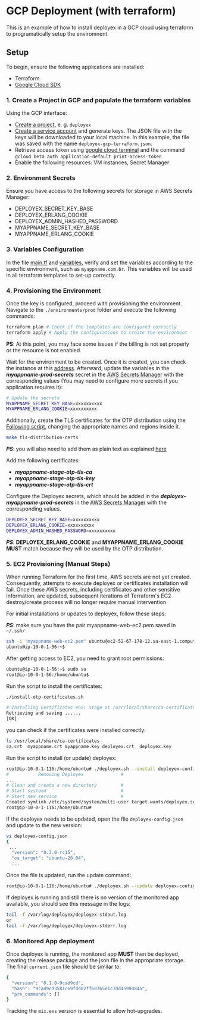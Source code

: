 # GCP Deployment (with terraform)

This is an example of how to install deployex in a GCP cloud using terraform to programatically setup the enviromnent.

## Setup

To begin, ensure the following applications are installed:

 * Terraform
 * [Google Cloud SDK](https://cloud.google.com/sdk/docs/install-sdk?hl=pt-br)

### 1. Create a Project in GCP and populate the terraform variables

Using the GCP interface:
 * [Create a project](https://developers.google.com/workspace/guides/create-project?hl=pt-br#google-cloud-console), e. g. `deployex`
 * [Create a service account](https://console.cloud.google.com/iam-admin/serviceaccounts?project=deployex-435117&supportedpurview=project) and generate keys. The JSON file with the keys will be downloaded to your local machine. In this example, the file was saved with the name `deployex-gcp-terraform.json`.
 * Retrieve access token using [google cloud terminal](https://shell.cloud.google.com/?pli=1&show=ide%2Cterminal) and the command `gcloud beta auth application-default print-access-token`
 * Enable the following resources: VM instances, Secret Manager

### 2. Environment Secrets

Ensure you have access to the following secrets for storage in AWS Secrets Manager:

 - DEPLOYEX_SECRET_KEY_BASE
 - DEPLOYEX_ERLANG_COOKIE
 - DEPLOYEX_ADMIN_HASHED_PASSWORD
 - MYAPPNAME_SECRET_KEY_BASE
 - MYAPPNAME_ERLANG_COOKIE

### 3. Variables Configuration

In the file [main.tf](./environments/prod/main.tf) and [variables](./modules/standard-account/variables.tf), verify and set the variables according to the specific environment, such as `myappname.com.br`. This variables will be used in all terraform templates to set-up correctly.

### 4. Provisioning the Environment

Once the key is configured, proceed with provisioning the environment. Navigate to the `./environments/prod` folder and execute the following commands:

```bash
terraform plan # Check if the templates are configured correctly
terraform apply # Apply the configurations to create the environment
```

__PS__: At this point, you may face some issues if the billing is not set properly or the resource is not enabled.

Wait for the environment to be created. Once it is created, you can check the instance at this [address](https://console.cloud.google.com/compute/instances). Afterward, update the variables in the *__myappname-prod-secrets__* secret in the [AWS Secrets Manager](https://sa-east-1.console.aws.amazon.com/secretsmanager/listsecrets?region=sa-east-1) with the corresponding values (You may need to configure more secrets if you application requires it):

```bash
# Update the secrets
MYAPPNAME_SECRET_KEY_BASE=xxxxxxxxxx
MYAPPNAME_ERLANG_COOKIE=xxxxxxxxxx
```

Additionally, create the TLS certificates for the OTP distribution using the [Following script](../../../devops/scripts/tls-distribution-certs), changing the appropriate names and regions inside it.

```bash
make tls-distribution-certs
```

*__PS__*: you will also need to add them as plain text as explained [here](https://docs.aws.amazon.com/emr/latest/ManagementGuide/emr-ranger-tls-certificates.html)

Add the following certificates:
 - *__myappname-stage-otp-tls-ca__*
 - *__myappname-stage-otp-tls-key__*
 - *__myappname-stage-otp-tls-crt__*

Configure the Deployex secrets, which should be added in the *__deployex-myappname-prod-secrets__* in the [AWS Secrets Manager](https://sa-east-1.console.aws.amazon.com/secretsmanager/listsecrets?region=sa-east-1) with the corresponding values.

 ```bash
DEPLOYEX_SECRET_KEY_BASE=xxxxxxxxxx
DEPLOYEX_ERLANG_COOKIE=xxxxxxxxxx
DEPLOYEX_ADMIN_HASHED_PASSWORD=xxxxxxxxxx
```

*__PS__*: __DEPLOYEX_ERLANG_COOKIE__ and __MYAPPNAME_ERLANG_COOKIE__ __MUST__ match because they will be used by the OTP distribution.

### 5. EC2 Provisioning (Manual Steps)

When running Terraform for the first time, AWS secrets are not yet created. Consequently, attempts to execute deployex or certificates installation will fail. Once these AWS secrets, including certificates and other sensitive information, are updated, subsequent iterations of Terraform's EC2 destroy/create process will no longer require manual intervention.

For initial installations or updates to deployex, follow these steps:

*__PS__*: make sure you have the pair myappname-web-ec2.pem saved in `~/.ssh/`

```bash
ssh -i "myappname-web-ec2.pem" ubuntu@ec2-52-67-178-12.sa-east-1.compute.amazonaws.com
ubuntu@ip-10-0-1-56:~$
```

After getting access to EC2, you need to grant root permissions:

```bash
ubuntu@ip-10-0-1-56:~$ sudo su
root@ip-10-0-1-56:/home/ubuntu$
```

Run the script to install the certificates:
```bash
./install-otp-certificates.sh 

# Installing Certificates env: stage at /usr/local/share/ca-certificates #
Retrieving and saving ......
[OK]
```

you can check if the certificates were installed correctly:

```bash
ls /usr/local/share/ca-certificates
ca.crt  myappname.crt myappname.key deployex.crt  deployex.key
```

Run the script to install (or update) deployex:

```bash
root@ip-10-0-1-116:/home/ubuntu# ./deployex.sh --install deployex-config.json
#           Removing Deployex              #
...
# Clean and create a new directory         #
# Start systemd                            #
# Start new service                        #
Created symlink /etc/systemd/system/multi-user.target.wants/deployex.service → /etc/systemd/system/deployex.service.
root@ip-10-0-1-116:/home/ubuntu#
```

If the deployex needs to be updated, open the file `deployex-config.json` and update to the new version:

```bash
vi deployex-config.json
{
 ...
  "version": "0.3.0-rc15",
  "os_target": "ubuntu-20.04",
  ...
```

Once the file is updated, run the update command:
```bash
root@ip-10-0-1-116:/home/ubuntu# ./deployex.sh --update deployex-config.json
```

If deployex is running and still there is no version of the monitored app available, you should see this message in the logs:
```bash
tail -f /var/log/deployex/deployex-stdout.log
or
tail -f /var/log/deployex/deployex-stderr.log
```

### 6. Monitored App deployment

Once deployex is running, the monitored app __MUST__ then be deployed, creating the release package and the json file in the appropriate storage. The final `current.json` file should be similar to:

```bash
{
  "version": "0.1.0-9cad9cd",
  "hash": "9cad9cd3581c69fdd02ff60765e1c7dd4599d84a",
  "pre_commands": []
}
```

Tracking the `mix.exs` version is essential to allow hot-upgrades.